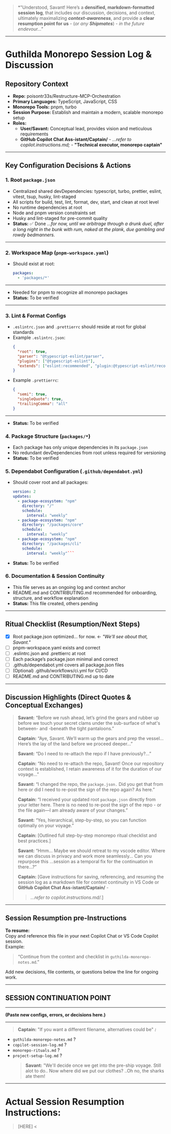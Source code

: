 > \*"Understood, Savant! Here’s a **densified, markdown-formatted session log**,
> that includes our discussion, decisions, and context, ultimately maximalizing **_context-awareness_**,
> and provide a **clear resumption point for us** - (_or any_ **_Shipmates_**) - _in the future endevour..."_

---

# Guthilda Monorepo Session Log & Discussion

## Repository Context

- **Repo:** poisontr33s/Restructure-MCP-Orchestration
- **Primary Languages:** TypeScript, JavaScript, CSS
- **Monorepo Tools:** pnpm, turbo
- **Session Purpose:** Establish and maintain a modern, scalable monorepo setup
- **Roles:**
  - **User/Savant:** Conceptual lead, provides vision and meticulous requirements
  - **GitHub Copilot Chat Ass-istant/Captain/** - _...refer to copilot.instructions.md;_ - **"Technical executor, monorepo captain"**

---

## Key Configuration Decisions & Actions

### 1. Root `package.json`

- Centralized shared devDependencies: typescript, turbo, prettier, eslint, vitest, tsup, husky, lint-staged
- All scripts for build, test, lint, format, dev, start, and clean at root level
- No runtime dependencies at root
- Node and pnpm version constraints set
- Husky and lint-staged for pre-commit quality
- **Status:** ✅ Done _...for now, until we arbitrage through a drunk duel,
  after a long night in the bunk with rum, naked at the plank, due gambling and rowdy bedmanners._

---

### 2. Workspace Map (`pnpm-workspace.yaml`)

- Should exist at root:

  ```yaml
  packages:
    - 'packages/*'
  ```

---

- Needed for pnpm to recognize all monorepo packages
- **Status:** To be verified

---

### 3. Lint & Format Configs

- `.eslintrc.json` and `.prettierrc` should reside at root for global standards
- Example `.eslintrc.json`:
  ```json
  {
    "root": true,
    "parser": "@typescript-eslint/parser",
    "plugins": ["@typescript-eslint"],
    "extends": ["eslint:recommended", "plugin:@typescript-eslint/recommended", "prettier"]
  }
  ```
- Example `.prettierrc`:
  ```json
  {
    "semi": true,
    "singleQuote": true,
    "trailingComma": "all"
  }
  ```

---

- **Status:** To be verified

### 4. Package Structure (`packages/*`)

- Each package has only unique dependencies in its `package.json`
- No redundant devDependencies from root unless required for versioning
- **Status:** To be verified

### 5. Dependabot Configuration (`.github/dependabot.yml`)

- Should cover root and all packages:

  ````yaml
  version: 2
  updates:
    - package-ecosystem: "npm"
      directory: "/"
      schedule:
        interval: "weekly"
    - package-ecosystem: "npm"
      directory: "/packages/core"
      schedule:
        interval: "weekly"
    - package-ecosystem: "npm"
      directory: "/packages/cli"
      schedule:
        interval: "weekly"```

  ````

- **Status:** To be verified

### 6. Documentation & Session Continuity

- This file serves as an ongoing log and context anchor
- README.md and CONTRIBUTING.md recommended for onboarding, structure, and workflow explanation
- **Status:** This file created, others pending

---

## Ritual Checklist (Resumption/Next Steps)

- [x] Root package.json optimized... for now. <- _"We'll see about that, Savant."_
- [ ] pnpm-workspace.yaml exists and correct
- [ ] .eslintrc.json and .prettierrc at root
- [ ] Each package’s package.json minimal and correct
- [ ] .github/dependabot.yml covers all package.json files
- [ ] (Optional) .github/workflows/ci.yml for CI/CD
- [ ] README.md and CONTRIBUTING.md up to date

---

## Discussion Highlights (Direct Quotes & Conceptual Exchanges)

> **Savant:** “Before we rush ahead, let’s grind the gears and rubber up before we touch your secret clams under the sub-surface of what's between- and -beneath the tight pantaloons.”
>
> **Captain:** “Aye, Savant. We’ll warm up the gears and prep the vessel… Here’s the lay of the land before we proceed deeper…”
>
> **Savant:** “Do I need to re-attach the repo if I have previously?...”
>
> **Captain:** “No need to re-attach the repo, Savant! Once our repository context is established, I retain awareness of it for the duration of our voyage…”
>
> **Savant:** “I changed the repo, the `package.json.` Did you get that from here or did I need to re-post the sign of the repo again? As here.”
>
> **Captain:** “I received your updated root `package.json` directly from your letter here. There is no need to re-post the sign of the repo - or the file again—I am already aware of your changes.”
>
> **Savant:** “Yes, hierarchical, step-by-step, so you can function optimally on your voyage.”
>
> **Captain:** [Outlined full step-by-step monorepo ritual checklist and best practices.]
>
> **Savant:** “Hmm... Maybe we should retreat to my vscode editor. Where we can discuss in privacy and work more seamlessly… Can you repurpose this ...session as a temporal fix for the continuation in there…?”
>
> **Captain:** [Gave instructions for saving, referencing, and resuming the session log as a markdown file for context continuity in VS Code or **GitHub Copilot Chat Ass-istant/Captain/** -
> > *...refer to copilot.instructions.md/.*]

---

## Session Resumption pre-Instructions

**To resume:**  
Copy and reference this file in your next Copilot Chat or VS Code Copilot session.  
Example:

> “Continue from the context and checklist in `guthilda-monorepo-notes.md`.”

Add new decisions, file contents, or questions below the line for ongoing work.

---

## SESSION CONTINUATION POINT

---

**(Paste new configs, errors, or decisions here.)**

---

> **Captain:** "If you want a different filename, alternatives could be" **_:_**

- `guthilda-monorepo-notes.md` ?
- `copilot-session-log.md` ?
- `monorepo-rituals.md` ?
- `project-setup-log.md` ?
  > **Savant:** "We'll decide once we get into the pre-ship voyage. Still alot to do.. Now where did we put our clothes? ..Oh no, the sharks ate them!

---

# Actual Session Resumption Instructions:

> [HERE] <

